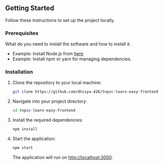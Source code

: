 ## Getting Started

Follow these instructions to set up the project locally.

### Prerequisites

What do you need to install the software and how to install it.

- Example: Install Node.js from [here](https://nodejs.org/)
- Example: Install npm or yarn for managing dependencies.

### Installation

1. Clone the repository to your local machine:

   ```bash
   git clone https://github.com/dhivya-426/tnpsc-learn-easy-frontend
   ```

2. Navigate into your project directory:

   ```bash
   cd tnpsc-learn-easy-frontend
   ```

3. Install the required dependencies:

   ```bash
   npm install
   ```

4. Start the application:

   ```bash
   npm start
   ```

   The application will run on [http://localhost:3000](http://localhost:3000).
